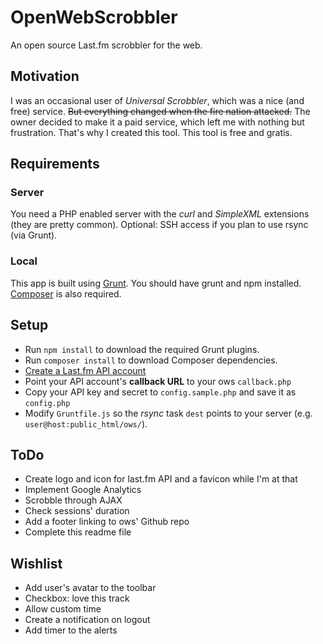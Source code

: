 # OpenWebScrobbler
An open source Last.fm scrobbler for the web.


## Motivation
I was an occasional user of *Universal Scrobbler*, which was a nice (and free) service. ~~But everything changed when the fire nation attacked.~~
The owner decided to make it a paid service, which left me with nothing but frustration. That's why I created this tool. This tool is free and gratis.


## Requirements
### Server
You need a PHP enabled server with the *curl* and *SimpleXML* extensions (they are pretty common).
Optional: SSH access if you plan to use rsync (via Grunt).

### Local
This app is built using [Grunt](http://gruntjs.com/). You should have grunt and npm installed. [Composer](https://getcomposer.org/) is also required.


## Setup
  * Run `npm install` to download the required Grunt plugins.
  * Run `composer install` to download Composer dependencies.
  * [Create a Last.fm API account](http://www.last.fm/api/account/create) 
  * Point your API account's **callback URL** to your ows `callback.php`
  * Copy your API key and secret to `config.sample.php` and save it as `config.php`
  * Modify `Gruntfile.js` so the *rsync* task `dest` points to your server (e.g. `user@host:public_html/ows/`).


## ToDo
  * Create logo and icon for last.fm API and a favicon while I'm at that
  * Implement Google Analytics
  * Scrobble through AJAX
  * Check sessions' duration
  * Add a footer linking to ows' Github repo
  * Complete this readme file

## Wishlist
  * Add user's avatar to the toolbar
  * Checkbox: love this track
  * Allow custom time
  * Create a notification on logout
  * Add timer to the alerts
